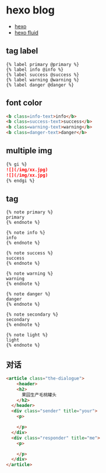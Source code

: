 # hexo blog

- [hexo](https://hexo.io/zh-cn/docs/)
- [hexo fluid](https://hexo.fluid-dev.com/docs/guide/)

## tag label
```
{% label primary @primary %}
{% label info @info %}
{% label success @success %}
{% label warning @warning %}
{% label danger @danger %}
```

## font color
```html
<b class=info-text>info</b>
<b class=success-text>success</b>
<b class=warning-text>warning</b>
<b class=danger-text>danger</b>
```

## multiple img
```md
{% gi %}
![](/img/xx.jpg)
![](/img/xx.jpg)
{% endgi %}
```

## tag
```
{% note primary %}
primary
{% endnote %}

{% note info %}
info
{% endnote %}

{% note success %}
success
{% endnote %}

{% note warning %}
warning
{% endnote %}

{% note danger %}
danger
{% endnote %}

{% note secondary %}
secondary
{% endnote %}

{% note light %}
light
{% endnote %}
```

## 对话

```html
<article class="the-dialogue">
	<header>
    <h2>
      果园生产毛桃罐头
    </h2>
  </header>
  <div class="sender" title="your">
    <p>

    </p>
  </div>
  <div class="responder" title="me">
    <p>

    </p>
  </div>
</article>
```